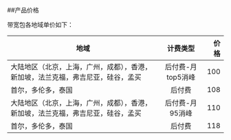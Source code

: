 ##产品价格

带宽包各地域单价如下：

| 地域      | 计费类型      |价格  |     
| ---- |:---------:| ------:| 
| 大陆地区（北京，上海，广州，成都），香港，新加坡，法兰克福，弗吉尼亚，硅谷，孟买 | 后付费-月top5消峰 | 100  |
| 首尔，多伦多，泰国  | 后付费|  108 |
| 大陆地区（北京，上海，广州，成都），香港，新加坡，法兰克福，弗吉尼亚，硅谷，孟买  | 后付费-月95消峰|  110 |
| 首尔，多伦多，泰国  | 后付费|  118 |